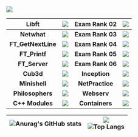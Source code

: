 <img src="https://badge42.herokuapp.com/api/stats/prochell?darkmode=true&privacyEmail=true&privacyCursus=true"/>


| **Libft** | <img src="https://badge42.herokuapp.com/api/project/signacia/Libft"/> | **Exam Rank 02** | <img src="https://badge42.herokuapp.com/api/project/prochell/Exam Rank 02"/> |
| :------------: | :------------: | :------------: | :------------: |
| **Netwhat** | <img src="https://badge42.herokuapp.com/api/project/signacia/netwhat"/>  | **Exam Rank 03** | <img src="https://badge42.herokuapp.com/api/project/prochell/Exam Rank 03"/>|
| **FT_GetNextLine** | <img src="https://badge42.herokuapp.com/api/signacia/prochell/get_next_line"/>  | **Exam Rank 04** | <img src="https://badge42.herokuapp.com/api/project/prochell/Exam Rank 04"/>|
| **FT_Printf** | <img src="https://badge42.herokuapp.com/api/project/signacia/ft_printf"/> | **Exam Rank 05** | <img src="https://badge42.herokuapp.com/api/project/prochell/Exam Rank 05"/>|
| **FT_Server** | <img src="https://badge42.herokuapp.com/api/project/signacia/ft_server"/> |**Exam Rank 06** | <img src="https://badge42.herokuapp.com/api/project/prochell/Exam Rank 06"/>|
| **Cub3d** | <img src="https://badge42.herokuapp.com/api/project/signacia/cub3d"/> |**Inception** | <img src="https://badge42.herokuapp.com/api/project/prochell/Inception"/> |
| **Minishell** | <img src="https://badge42.herokuapp.com/api/project/signacia/minishell"/> | **NetPractice** | <img src="https://badge42.herokuapp.com/api/project/prochell/NetPractice"/> |
| **Philosophers** | <img src="https://badge42.herokuapp.com/api/project/signacia/Philosophers"/> | **Webserv** | <img src="https://badge42.herokuapp.com/api/project/prochell/webserv"/> |
| **C++ Modules** | <img src="https://badge42.herokuapp.com/api/project/signacia/CPP Module 08"/> | **Containers** | <img src="https://badge42.herokuapp.com/api/project/prochell/ft_containers"/> |


| ![Anurag's GitHub stats](https://github-readme-stats.vercel.app/api?username=IusPavel)  | ![](https://komarev.com/ghpvc/?username=IusPavel) <br> ![Top Langs](https://github-readme-stats.vercel.app/api/top-langs/?username=IusPavel&layout=compact&hide=Objective-C,Roff,Makefile&langs_count=6) |
| ------------ | ------------ |
